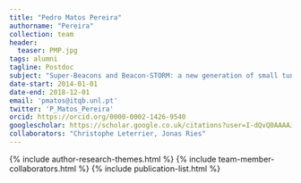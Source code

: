 ```yaml
---
title: "Pedro Matos Pereira"
authorname: "Pereira"
collection: team
header:
  teaser: PMP.jpg
tags: alumni
tagline: Postdoc
subject: "Super-Beacons and Beacon-STORM: a new generation of small tunable photoswitching probes and Super-Resolution approaches."
date-start: 2014-01-01
date-end: 2018-12-01
email: 'pmatos@itqb.unl.pt'
twitter: 'P_Matos_Pereira'
orcid: https://orcid.org/0000-0002-1426-9540
googlescholar: https://scholar.google.co.uk/citations?user=I-dQvQ0AAAAJ&hl=en
collaborators: "Christophe Leterrier, Jonas Ries"
---
```


<p align= "justify">

{% include author-research-themes.html %}
{% include team-member-collaborators.html %}
{% include publication-list.html %}
